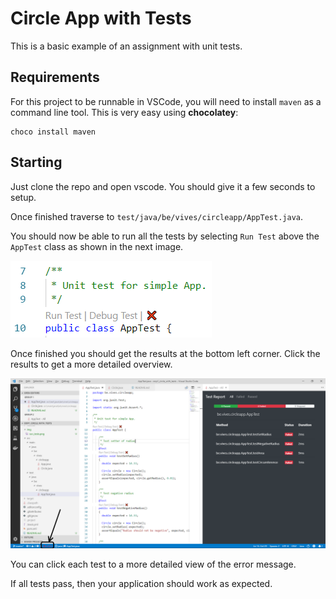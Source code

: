 # Circle App with Tests

This is a basic example of an assignment with unit tests.

## Requirements

For this project to be runnable in VSCode, you will need to install `maven` as a command line tool. This is very easy using **chocolatey**:

```shell
choco install maven
```

## Starting

Just clone the repo and open vscode. You should give it a few seconds to setup.

Once finished traverse to `test/java/be/vives/circleapp/AppTest.java`.

You should now be able to run all the tests by selecting `Run Test` above the `AppTest` class as shown in the next image.

![Running all the Tests](img/run_tests.png)

Once finished you should get the results at the bottom left corner. Click the results to get a more detailed overview.

![Test Results](img/test_results.png)

You can click each test to a more detailed view of the error message.

If all tests pass, then your application should work as expected.